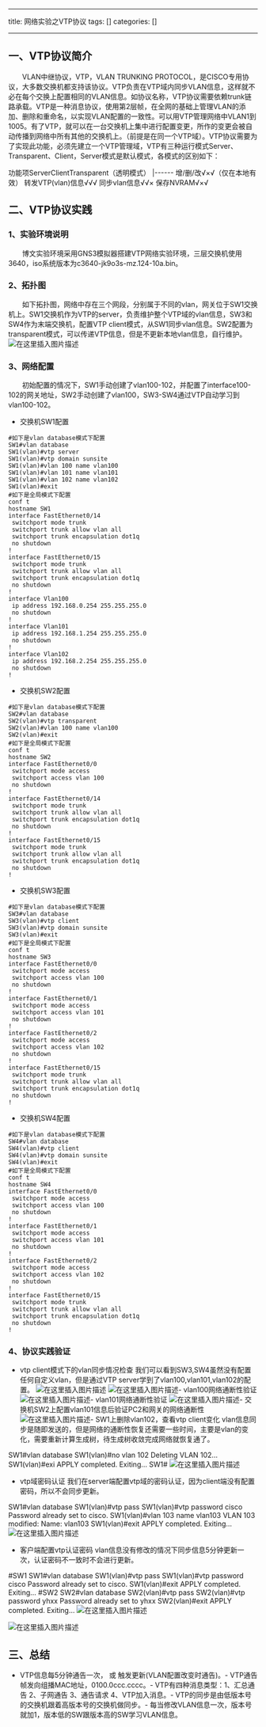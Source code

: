 
--- 
title:  网络实验之VTP协议 
tags: []
categories: [] 

---
## 一、VTP协议简介

  VLAN中继协议，VTP，VLAN TRUNKING PROTOCOL，是CISCO专用协议，大多数交换机都支持该协议。VTP负责在VTP域内同步VLAN信息，这样就不必在每个交换上配置相同的VLAN信息。如协议名称，VTP协议需要依赖trunk链路承载。VTP是一种消息协议，使用第2层帧，在全网的基础上管理VLAN的添加、删除和重命名，以实现VLAN配置的一致性。可以用VTP管理网络中VLAN1到1005。有了VTP，就可以在一台交换机上集中进行配置变更，所作的变更会被自动传播到网络中所有其他的交换机上。（前提是在同一个VTP域）。VTP协议需要为了实现此功能，必须先建立一个VTP管理域，VTP有三种运行模式Server、Transparent、Client，Server模式是默认模式，各模式的区别如下：

<th align="left">功能项</th><th align="left">Server</th><th align="left">Client</th><th align="left">Transparent（透明模式）</th>
|------
<td align="left">增/删/改</td><td align="left">√</td><td align="left">×</td><td align="left">√（仅在本地有效）</td>
<td align="left">转发VTP(vlan)信息</td><td align="left">√</td><td align="left">√</td><td align="left">√</td>
<td align="left">同步vlan信息</td><td align="left">√</td><td align="left">√</td><td align="left">×</td>
<td align="left">保存NVRAM</td><td align="left">√</td><td align="left">×</td><td align="left">√</td>

## 二、VTP协议实践

### 1、实验环境说明

  博文实验环境采用GNS3模拟器搭建VTP网络实验环境，三层交换机使用3640，iso系统版本为c3640-jk9o3s-mz.124-10a.bin。

### 2、拓扑图

  如下拓扑图，网络中存在三个网段，分别属于不同的vlan，网关位于SW1交换机上。SW1交换机作为VTP的server，负责维护整个VTP域的vlan信息，SW3和SW4作为末端交换机，配置VTP client模式，从SW1同步vlan信息。SW2配置为transparent模式，可以传递VTP信息，但是不更新本地vlan信息，自行维护。 <img src="https://img-blog.csdnimg.cn/32325730f46e4ecbabb151b6ee6ef4e1.png" alt="在这里插入图片描述">

### 3、网络配置

  初始配置的情况下，SW1手动创建了vlan100-102，并配置了interface100-102的网关地址，SW2手动创建了vlan100，SW3-SW4通过VTP自动学习到vlan100-102。
- 交换机SW1配置
```
#如下是vlan database模式下配置
SW1#vlan database 
SW1(vlan)#vtp server 
SW1(vlan)#vtp domain sunsite
SW1(vlan)#vlan 100 name vlan100
SW1(vlan)#vlan 101 name vlan101
SW1(vlan)#vlan 102 name vlan102
SW1(vlan)#exit
#如下是全局模式下配置
conf t
hostname SW1
interface FastEthernet0/14
 switchport mode trunk
 switchport trunk allow vlan all
 switchport trunk encapsulation dot1q
 no shutdown 
!
interface FastEthernet0/15
 switchport mode trunk
 switchport trunk allow vlan all
 switchport trunk encapsulation dot1q
 no shutdown
!
interface Vlan100
 ip address 192.168.0.254 255.255.255.0
 no shutdown 
!
interface Vlan101
 ip address 192.168.1.254 255.255.255.0
 no shutdown 
!
interface Vlan102
 ip address 192.168.2.254 255.255.255.0
 no shutdown 
!

```
- 交换机SW2配置
```
#如下是vlan database模式下配置
SW2#vlan database 
SW2(vlan)#vtp transparent
SW2(vlan)#vlan 100 name vlan100
SW2(vlan)#exit
#如下是全局模式下配置
conf t
hostname SW2
interface FastEthernet0/0
 switchport mode access
 switchport access vlan 100
 no shutdown
!
interface FastEthernet0/14
 switchport mode trunk
 switchport trunk allow vlan all
 switchport trunk encapsulation dot1q
 no shutdown 
!
interface FastEthernet0/15
 switchport mode trunk
 switchport trunk allow vlan all
 switchport trunk encapsulation dot1q
 no shutdown
!

```
- 交换机SW3配置
```
#如下是vlan database模式下配置
SW3#vlan database 
SW3(vlan)#vtp client 
SW3(vlan)#vtp domain sunsite
SW3(vlan)#exit
#如下是全局模式下配置
conf t
hostname SW3
interface FastEthernet0/0
 switchport mode access
 switchport access vlan 100
 no shutdown
!
interface FastEthernet0/1
 switchport mode access
 switchport access vlan 101
 no shutdown
!
interface FastEthernet0/2
 switchport mode access
 switchport access vlan 102
 no shutdown
!
interface FastEthernet0/15
 switchport mode trunk
 switchport trunk allow vlan all
 switchport trunk encapsulation dot1q
 no shutdown
!

```
- 交换机SW4配置
```
#如下是vlan database模式下配置
SW4#vlan database 
SW4(vlan)#vtp client 
SW4(vlan)#vtp domain sunsite
SW4(vlan)#exit
#如下是全局模式下配置
conf t
hostname SW4
interface FastEthernet0/0
 switchport mode access
 switchport access vlan 100
 no shutdown
!
interface FastEthernet0/1
 switchport mode access
 switchport access vlan 101
 no shutdown
!
interface FastEthernet0/2
 switchport mode access
 switchport access vlan 102
 no shutdown
!
interface FastEthernet0/15
 switchport mode trunk
 switchport trunk allow vlan all
 switchport trunk encapsulation dot1q
 no shutdown
!

```

### 4、协议实践验证
- vtp client模式下的vlan同步情况检查 我们可以看到SW3,SW4虽然没有配置任何自定义vlan，但是通过VTP server学到了vlan100,vlan101,vlan102的配置。 <img src="https://img-blog.csdnimg.cn/cca395cda3e14de294c051a49e96246c.png" alt="在这里插入图片描述"> <img src="https://img-blog.csdnimg.cn/18974b64a06d4e3e92fd28fa32b87933.png" alt="在这里插入图片描述">- vlan100网络通断性验证 <img src="https://img-blog.csdnimg.cn/fc437f068f974364a21610812dc11636.png" alt="在这里插入图片描述">- vlan101网络通断性验证 <img src="https://img-blog.csdnimg.cn/c493919e5efd401c8361ca095f29dee7.png" alt="在这里插入图片描述">- 交换机SW2上配置vlan101信息后验证PC2和网关的网络通断性 <img src="https://img-blog.csdnimg.cn/e0b826c1a60a40a9ad5bbcdd36a30188.png" alt="在这里插入图片描述">- SW1上删除vlan102，查看vtp client变化 vlan信息同步是随即发送的，但是网络的通断性恢复还需要一些时间，主要是vlan的变化，需要重新计算生成树，待生成树收敛完成网络就恢复通了。
>  
 SW1#vlan database SW1(vlan)#no vlan 102 Deleting VLAN 102… SW1(vlan)#exi APPLY completed. Exiting… SW1# <img src="https://img-blog.csdnimg.cn/1993eec308794d3eaaa03d553acff129.png" alt="在这里插入图片描述"> 

- vtp域密码认证 我们在server端配置vtp域的密码认证，因为client端没有配置密码，所以不会同步更新。
>  
 SW1#vlan database SW1(vlan)#vtp pass SW1(vlan)#vtp password cisco Password already set to cisco. SW1(vlan)#vlan 103 name vlan103 VLAN 103 modified: Name: vlan103 SW1(vlan)#exit APPLY completed. Exiting… <img src="https://img-blog.csdnimg.cn/ae38cceda1484dde831ad6c96c41a459.png" alt="在这里插入图片描述"> 

- 客户端配置vtp认证密码 vlan信息没有修改的情况下同步信息5分钟更新一次，认证密码不一致时不会进行更新。
>  
 #SW1 SW1#vlan database SW1(vlan)#vtp pass SW1(vlan)#vtp password cisco Password already set to cisco. SW1(vlan)#exit APPLY completed. Exiting… #SW2 SW2#vlan database SW2(vlan)#vtp pass SW2(vlan)#vtp password yhxx Password already set to yhxx SW2(vlan)#exit APPLY completed. Exiting… <img src="https://img-blog.csdnimg.cn/1edc5a3be9cd41c986d0bd60c72d4ae3.png" alt="在这里插入图片描述"> 


<img src="https://img-blog.csdnimg.cn/1541132a947c4f2f96f5a42799c3b0b6.png" alt="在这里插入图片描述">

## 三、总结
- VTP信息每5分钟通告一次， 或 触发更新(VLAN配置改变时通告)。- VTP通告帧发向组播MAC地址，0100.0ccc.cccc。- VTP有四种消息类型：1、汇总通告 2、子网通告 3、通告请求 4、VTP加入消息。- VTP的同步是由低版本号的交换机跟着高版本号的交换机做同步。- 每当修改VLAN信息一次，版本号就加1，版本低的SW跟版本高的SW学习VLAN信息。